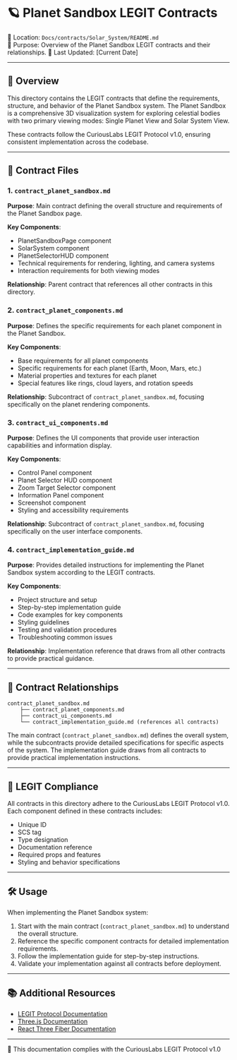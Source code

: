 # 🪐 Planet Sandbox LEGIT Contracts

📍 Location: `Docs/contracts/Solar_System/README.md`  
🧱 Purpose: Overview of the Planet Sandbox LEGIT contracts and their relationships.
📆 Last Updated: [Current Date]

---

## 📑 Overview

This directory contains the LEGIT contracts that define the requirements, structure, and behavior of the Planet Sandbox system. The Planet Sandbox is a comprehensive 3D visualization system for exploring celestial bodies with two primary viewing modes: Single Planet View and Solar System View.

These contracts follow the CuriousLabs LEGIT Protocol v1.0, ensuring consistent implementation across the codebase.

---

## 📁 Contract Files

### 1. `contract_planet_sandbox.md`

**Purpose**: Main contract defining the overall structure and requirements of the Planet Sandbox page.

**Key Components**:
- PlanetSandboxPage component
- SolarSystem component
- PlanetSelectorHUD component
- Technical requirements for rendering, lighting, and camera systems
- Interaction requirements for both viewing modes

**Relationship**: Parent contract that references all other contracts in this directory.

### 2. `contract_planet_components.md`

**Purpose**: Defines the specific requirements for each planet component in the Planet Sandbox.

**Key Components**:
- Base requirements for all planet components
- Specific requirements for each planet (Earth, Moon, Mars, etc.)
- Material properties and textures for each planet
- Special features like rings, cloud layers, and rotation speeds

**Relationship**: Subcontract of `contract_planet_sandbox.md`, focusing specifically on the planet rendering components.

### 3. `contract_ui_components.md`

**Purpose**: Defines the UI components that provide user interaction capabilities and information display.

**Key Components**:
- Control Panel component
- Planet Selector HUD component
- Zoom Target Selector component
- Information Panel component
- Screenshot component
- Styling and accessibility requirements

**Relationship**: Subcontract of `contract_planet_sandbox.md`, focusing specifically on the user interface components.

### 4. `contract_implementation_guide.md`

**Purpose**: Provides detailed instructions for implementing the Planet Sandbox system according to the LEGIT contracts.

**Key Components**:
- Project structure and setup
- Step-by-step implementation guide
- Code examples for key components
- Styling guidelines
- Testing and validation procedures
- Troubleshooting common issues

**Relationship**: Implementation reference that draws from all other contracts to provide practical guidance.

---

## 🔄 Contract Relationships

```
contract_planet_sandbox.md
    ├── contract_planet_components.md
    ├── contract_ui_components.md
    └── contract_implementation_guide.md (references all contracts)
```

The main contract (`contract_planet_sandbox.md`) defines the overall system, while the subcontracts provide detailed specifications for specific aspects of the system. The implementation guide draws from all contracts to provide practical implementation instructions.

---

## 🔐 LEGIT Compliance

All contracts in this directory adhere to the CuriousLabs LEGIT Protocol v1.0. Each component defined in these contracts includes:

- Unique ID
- SCS tag
- Type designation
- Documentation reference
- Required props and features
- Styling and behavior specifications

---

## 🛠️ Usage

When implementing the Planet Sandbox system:

1. Start with the main contract (`contract_planet_sandbox.md`) to understand the overall structure.
2. Reference the specific component contracts for detailed implementation requirements.
3. Follow the implementation guide for step-by-step instructions.
4. Validate your implementation against all contracts before deployment.

---

## 📚 Additional Resources

- [LEGIT Protocol Documentation](https://docs/contracts/legit_protocol.md)
- [Three.js Documentation](https://threejs.org/docs/)
- [React Three Fiber Documentation](https://docs.pmnd.rs/react-three-fiber)

---

🔐 This documentation complies with the CuriousLabs LEGIT Protocol v1.0 